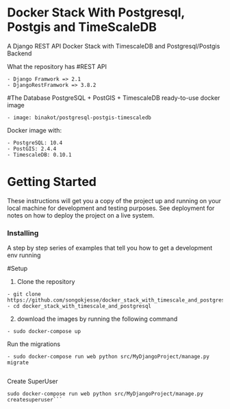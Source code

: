 # Docker Stack With Postgresql, Postgis and TimeScaleDB
A Django REST API Docker Stack with TimescaleDB and Postgresql/Postgis Backend

What the repository has
#REST API
```
- Django Framwork => 2.1
- DjangoRestFramwork => 3.8.2
```
#The Database 
PostgreSQL + PostGIS + TimescaleDB ready-to-use docker image 
```
- image: binakot/postgresql-postgis-timescaledb
```
Docker image with:
```
- PostgreSQL: 10.4 
- PostGIS: 2.4.4 
- TimescaleDB: 0.10.1 
```
# Getting Started
These instructions will get you a copy of the project up and running on your local machine for development and testing purposes. See deployment for notes on how to deploy the project on a live system.

### Installing

A step by step series of examples that tell you how to get a development env running

#Setup
1. Clone the repository
```
- git clone https://github.com/songokjesse/docker_stack_with_timescale_and_postgresql.git
- cd docker_stack_with_timescale_and_postgresql
```

2. download the images by running the following command
```
- sudo docker-compose up
```

Run the migrations
    
```
- sudo docker-compose run web python src/MyDjangoProject/manage.py migrate
    
```
Create SuperUser
    
```
sudo docker-compose run web python src/MyDjangoProject/manage.py createsuperuser```
    
```